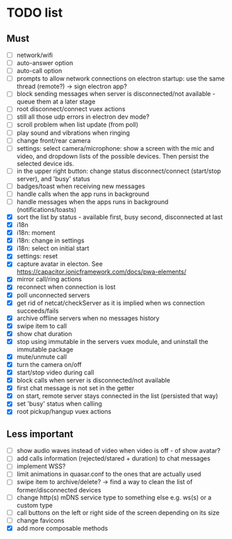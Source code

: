 # TODO list

## Must

- [ ] network/wifi
- [ ] auto-answer option
- [ ] auto-call option
- [ ] prompts to allow network connections on electron startup: use the same thread (remote?) -> sign electron app?
- [ ] block sending messages when server is disconnected/not available - queue them at a later stage
- [ ] root disconnect/connect vuex actions
- [ ] still all those udp errors in electron dev mode?
- [ ] scroll problem when list update (from poll)
- [ ] play sound and vibrations when ringing
- [ ] change front/rear camera
- [ ] settings: select camera/microphone: show a screen with the mic and video, and dropdown lists of the possible devices. Then persist the selected device ids.
- [ ] in the upper right button: change status disconnect/connect (start/stop server), and 'busy' status
- [ ] badges/toast when receiving new messages
- [ ] handle calls when the app runs in background
- [ ] handle messages when the apps runs in background (notifications/toasts)
- [x] sort the list by status - available first, busy second, disconnected at last
- [x] i18n
- [x] i18n: moment
- [x] i18n: change in settings
- [x] i18n: select on initial start
- [x] settings: reset
- [x] capture avatar in electon. See https://capacitor.ionicframework.com/docs/pwa-elements/
- [x] mirror call/ring actions
- [x] reconnect when connection is lost
- [x] poll unconnected servers
- [x] get rid of netcat/checkServer as it is implied when ws connection succeeds/fails
- [x] archive offline servers when no messages history
- [x] swipe item to call
- [x] show chat duration
- [x] stop using immutable in the servers vuex module, and uninstall the immutable package
- [x] mute/unmute call
- [x] turn the camera on/off
- [x] start/stop video during call
- [x] block calls when server is disconnected/not available
- [x] first chat message is not set in the getter
- [x] on start, remote server stays connected in the list (persisted that way)
- [x] set 'busy' status when calling
- [x] root pickup/hangup vuex actions

## Less important

- [ ] show audio waves instead of video when video is off - of show avatar?
- [ ] add calls information (rejected/stared + duration) to chat messages
- [ ] implement WSS?
- [ ] limit animations in quasar.conf to the ones that are actually used
- [ ] swipe item to archive/delete? -> find a way to clean the list of former/disconnected devices
- [ ] change http(s) mDNS service type to something else e.g. ws(s) or a custom type
- [ ] call buttons on the left or right side of the screen depending on its size
- [ ] change favicons
- [x] add more composable methods
